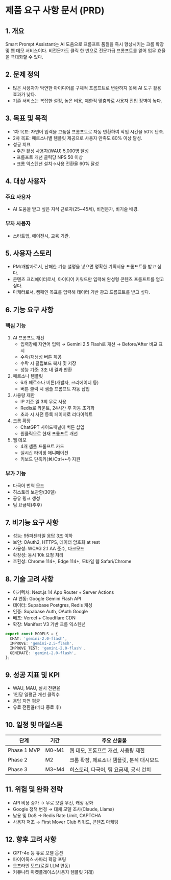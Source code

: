 # 제품 요구 사항 문서 (PRD)

## 1. 개요
Smart Prompt Assistant는 AI 도움으로 프롬프트 품질을 즉시 향상시키는 크롬 확장 및 웹 데모 서비스이다. 비전문가도 클릭 한 번으로 전문가급 프롬프트를 얻어 업무 효율을 극대화할 수 있다.

## 2. 문제 정의
- 많은 사용자가 막연한 아이디어를 구체적 프롬프트로 변환하지 못해 AI 도구 활용 효과가 낮다.  
- 기존 서비스는 복잡한 설정, 높은 비용, 제한적 맞춤화로 사용자 진입 장벽이 높다.

## 3. 목표 및 목적
- 1차 목표: 자연어 입력을 고품질 프롬프트로 자동 변환하여 작업 시간을 50% 단축.
- 2차 목표: 페르소나별 템플릿 제공으로 사용자 만족도 80% 이상 달성.
- 성공 지표  
  • 주간 활성 사용자(WAU) 5,000명 달성  
  • 프롬프트 개선 클릭당 NPS 50 이상  
  • 크롬 익스텐션 설치→사용 전환율 60% 달성  

## 4. 대상 사용자
### 주요 사용자
- AI 도움을 받고 싶은 지식 근로자(25~45세), 비전문가, 비기술 배경.
### 부차 사용자
- 스타트업, 에이전시, 교육 기관.

## 5. 사용자 스토리
- PM/개발자로서, 난해한 기능 설명을 넣으면 명확한 기획서용 프롬프트를 받고 싶다.  
- 콘텐츠 크리에이터로서, 아이디어 키워드만 입력해 완성형 콘텐츠 프롬프트를 얻고 싶다.  
- 마케터로서, 캠페인 목표를 입력해 데이터 기반 광고 프롬프트를 받고 싶다.

## 6. 기능 요구 사항
### 핵심 기능
1. AI 프롬프트 개선  
   - 입력창에 자연어 입력 → Gemini 2.5 Flash로 개선 → Before/After 비교 표시  
   - 수락/재생성 버튼 제공  
   - 수락 시 클립보드 복사 및 저장  
   - 성능 기준: 3초 내 결과 반환  
2. 페르소나 템플릿  
   - 6개 페르소나 버튼(개발자, 크리에이터 등)  
   - 버튼 클릭 시 샘플 프롬프트 자동 삽입  
3. 사용량 제한  
   - IP 기준 일 3회 무료 사용  
   - Redis로 카운트, 24시간 후 자동 초기화  
   - 초과 시 사전 등록 페이지로 리다이렉트  
4. 크롬 확장  
   - ChatGPT 사이드패널에 버튼 삽입  
   - 원클릭으로 현재 프롬프트 개선  
5. 웹 데모  
   - 4개 샘플 프롬프트 카드  
   - 실시간 타이핑 애니메이션  
   - 키보드 단축키(⌘/Ctrl+↵) 지원  

### 부가 기능
- 다국어 번역 모드  
- 히스토리 보관함(30일)  
- 공유 링크 생성  
- 팀 요금제(추후)  

## 7. 비기능 요구 사항
- 성능: 95퍼센타일 응답 3초 이하  
- 보안: OAuth2, HTTPS, 데이터 암호화 at rest  
- 사용성: WCAG 2.1 AA 준수, 다크모드  
- 확장성: 동시 10k 요청 처리  
- 호환성: Chrome 114+, Edge 114+, 모바일 웹 Safari/Chrome  

## 8. 기술 고려 사항
- 아키텍처: Next.js 14 App Router + Server Actions  
- AI 연동: Google Gemini Flash API  
- 데이터: Supabase Postgres, Redis 캐싱  
- 인증: Supabase Auth, OAuth Google  
- 배포: Vercel + Cloudflare CDN  
- 확장: Manifest V3 기반 크롬 익스텐션  
```typescript
export const MODELS = {
  CHAT: 'gemini-2.0-flash',
  IMPROVE: 'gemini-2.5-flash',
  IMPROVE_TEST: 'gemini-2.0-flash',
  GENERATE: 'gemini-2.0-flash',
};
```

## 9. 성공 지표 및 KPI
- WAU, MAU, 설치 전환율  
- 1인당 일평균 개선 클릭수  
- 응답 지연 평균  
- 유료 전환율(베타 종료 후)  

## 10. 일정 및 마일스톤
| 단계 | 기간 | 주요 산출물 |
|------|------|-------------|
| Phase 1 MVP | M0~M1 | 웹 데모, 프롬프트 개선, 사용량 제한 |
| Phase 2 | M2 | 크롬 확장, 페르소나 템플릿, 분석 대시보드 |
| Phase 3 | M3~M4 | 히스토리, 다국어, 팀 요금제, 공식 런치 |

## 11. 위험 및 완화 전략
- API 비용 증가 → 무료 모델 우선, 캐싱 강화  
- Google 정책 변경 → 대체 모델 조사(Claude, Llama)  
- 남용 및 DoS → Redis Rate Limit, CAPTCHA  
- 사용자 저조 → First Mover Club 리워드, 콘텐츠 마케팅  

## 12. 향후 고려 사항
- GPT-4o 등 유료 모델 옵션  
- 파이어폭스·사파리 확장 포팅  
- 오프라인 모드(로컬 LLM 연동)  
- 커뮤니티 마켓플레이스(사용자 템플릿 거래)